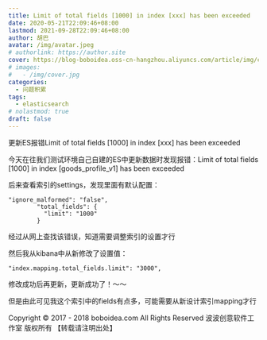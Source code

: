 ```yaml
---
title: Limit of total fields [1000] in index [xxx] has been exceeded
date: 2020-05-21T22:09:46+08:00
lastmod: 2021-09-28T22:09:46+08:00
author: 胡巴
avatar: /img/avatar.jpeg
# authorlink: https://author.site
cover: https://blog-boboidea.oss-cn-hangzhou.aliyuncs.com/article/img/cover.jpg
# images:
#   - /img/cover.jpg
categories:
  - 问题积累
tags:
  - elasticsearch
# nolastmod: true
draft: false
---
```


更新ES报错Limit of total fields [1000] in index [xxx] has been exceeded

<!--more-->

今天在往我们测试环境自己自建的ES中更新数据时发现报错：Limit of total fields [1000] in index [goods_profile_v1] has been exceeded

后来查看索引的settings，发现里面有默认配置：
```
"ignore_malformed": "false",
        "total_fields": {
          "limit": "1000"
        }
```

经过从网上查找该错误，知道需要调整索引的设置才行

然后我从kibana中从新修改了设置值：
```
"index.mapping.total_fields.limit": "3000",
```

修改成功后再更新，更新成功了！～～

但是由此可见我这个索引中的fields有点多，可能需要从新设计索引mapping才行

<!--declare-declare-->

Copyright &copy; 2017 - 2018 boboidea.com All Rights Reserved 波波创意软件工作室 版权所有 【转载请注明出处】
